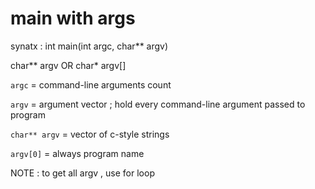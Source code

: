 # main with args

synatx : int main(int argc, char** argv) 

char** argv OR char* argv[]

`argc` = command-line arguments count

`argv` = argument vector ; hold every command-line argument passed  to program

`char** argv` = vector of c-style strings

`argv[0]` = always program name

NOTE : to get all argv , use for loop
